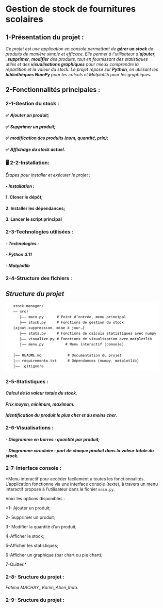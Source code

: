 # Gestion de stock de fournitures scolaires 

## 1-Présentation du projet :

*Ce projet est une application en console permettant de __gérer un stock__  de produits de manière simple et efficace. Elle permet à l'utilisateur d'__ajouter__, ___supprimer__, __modifier__ des produits, tout en fournissant des statistiques utiles et des __visualisations graphiques__ pour mieux comprendre la répartition et la valeur du stock. Le projet repose sur __Python__, en utilisant les __bibliothèques NumPy__ pour les calculs et Matplotlib pour les graphiques.*

## 2-Fonctionnalités principales :

### 2-1-Gestion du stock :

#### ✅ *Ajouter un produit;*
#### ✅ *Supprimer un produit;*
#### ✅ *modification des produits (nom, quantité, prix);*
#### ✅ *Affichage du stock actuel.*

### 🖥️ 2-2-Installation: 
*Étapes pour installer et exécuter le projet :*

#### *- Installation :*
#### 1. Cloner le dépôt;
#### 2. Installer les dépendances;
#### 3. Lancer le script principal
###  2-3-Technologies utilisées :
#### *- Technologies :*
#### *- Python 3.11*
#### *- Matplotlib*
### 2-4-Structure des fichiers :

## *Structure du projet*

![Fournitures scolaires](src/image/Capture.png)

### 2-5-Statistiques :

#### *Calcul de la valeur totale du stock.*
 
#### *Prix moyen, minimum, maximum.*

#### *Identification du produit le plus cher et du moins cher.*

### 2-6-Visualisations :

#### *- Diagramme en barres : quantité par produit;*

#### *- Diagramme circulaire : part de chaque produit dans la valeur totale du stock.*

### 2-7-Interface console :

 *Menu interactif pour accéder facilement à toutes les fonctionnalités.
 L'application fonctionne via une interface console (texte), à travers un menu interactif proposé à l'utilisateur dans le fichier `main.py`.

Voici les options disponibles :

*1- Ajouter un produit;

2- Supprimer un produit;

3- Modifier la quantité d’un produit;

4-Afficher le stock;

5-Afficher les statistiques;

6-Afficher un graphique (bar chart ou pie chart);

7-Quitter.*

### 2-8- Sructure du projet :
*Fatima MACHAY_ Karim_Aben_Ihda.*

### 2-9- Sructure du projet :

